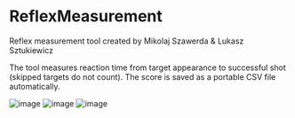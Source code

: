 # ReflexMeasurement
Reflex measurement tool created by Mikolaj Szawerda &amp; Lukasz Sztukiewicz

The tool measures reaction time from target appearance to successful shot (skipped targets do not count). The score is saved as a portable CSV file automatically.

![image](https://user-images.githubusercontent.com/63163128/194754966-4842c5f6-c47f-4006-a934-f7861fa321f2.png)
![image](https://user-images.githubusercontent.com/63163128/194754974-eaf426bd-6bb5-4771-b4ec-c09b00efbf93.png)
![image](https://user-images.githubusercontent.com/63163128/194754988-e3568f99-1953-461e-a6f1-d6faac5f7936.png)
